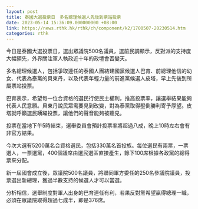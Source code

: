 ```yaml
---
layout: post
title: 泰國大選投票日　多名總理候選人先後到票站投票
date: 2023-05-14 15:36:09.000000000 +08:00
link: https://news.rthk.hk/rthk/ch/component/k2/1700507-20230514.htm
categories: rthk
---
```


今日是泰國大選投票日，選出眾議院500名議員，選前民調顯示，反對派的支持度大幅領先，外界關注軍人執政近十年的政壇會否變天。

多名總理候選人，包括爭取連任的泰國人團結建國黨候選人巴育、前總理他信的幼女、代表為泰黨的貝東丹，以及代表年輕力量的前進黨候選人皮塔，早上先後到所屬票站投票。

巴育表示，希望每一位合資格的選民行使民主權利，推高投票率，讓選舉結果能夠代表人民意願。貝東丹說民眾需要見到改變，對為泰黨取得壓倒勝利寄予厚望。皮塔就呼籲選民踴躍投票，讓他們的聲音能夠被聽見。

投票在當地下午5時結束，選舉委員會預計投票率將超過八成，晚上10時左右會有非官方結果。

今次大選有5200萬名合資格選民，包括330萬名首投族。每位選民有兩票，一票選人，一票選黨，400個議席由選民選區直接產生，餘下100席根據各政黨的總得票來分配。

新一屆國會成立後，眾議院500名議員，將聯同軍方委任的250名參議院議員，投票選出新總理，獲過半數支持的候選人才可以當選。

分析相信，選舉制度對軍人出身的巴育連任有利，若果反對黨希望贏得總理一職，必須在眾議院取得超過七成半，即是376席。
